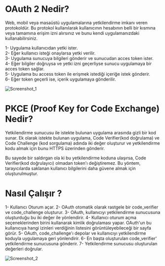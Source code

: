
# OAuth 2 Nedir? 

Web, mobil veya masaüstü uygulamalarına yetkilendirme imkanı veren protokoldür. 
Bu protokol kullanılarak kullanıcının hesabının belli bir kısmına veya tamamına erişim izni alırsınız ve bunu kendi uygulamanızdaki kullanabilirsiniz. 


1- Uygulama kullanıcıdan yetki ister. <br>
2- Eğer kullanıcı isteği onaylarsa yetki verilir. <br>
3- Uygulama sunucuya bilgileri gönderir ve sunucudan acces token ister. <br>
4- Eğer bilgiler doğruysa ve yetki izni geçerliyse sunucu uygulamaya bir acces token sağlar.<br>
5- Uygulama bu access token ile erişmek istediği içeriğe istek gönderir.<br>
6- Eğer token geçerli ise, içerik uygulamaya gönderilir. <br>

![Screenshot_1](https://github.com/denizbineklioglu/TurkcellGY/assets/76698070/52106cf7-e40c-4f26-9daa-72bf4388811f)

# PKCE (Proof Key for Code Exchange) Nedir?


Yetkilendirme sunucusu ile istekte bulunan uygulama arasında gizli bir kod sunar. Ek olarak istekte bulunan uygulama, Code Verifier(kod doğrulama) ve Code Challenge (kod sorgulama) adında iki değer oluşturur ve yetkilendirme kodu almak için bunu HTTPS üzerinden gönderir. 

Bu sayede bir saldırgan ola ki bu yetkilendirme koduna ulaşırsa, Code Verifier(kod doğrulayıcı) olmadan token'ı değiştiremez.
Bu yöntem, tarayıcılarda saklanan kullanıcı bilgilerini daha güvene almak için oluşturulmuştur. 

# Nasıl Çalışır ?

1- Kullanıcı Oturum açar. 
2- OAuth otomatik olarak rastgele bir code_verifier ve code_challenge oluşturur.
3- OAuth, kullanıcıyı yetkilendirme sunucusuna oluşturduğu bu iki değer ile yönlendirir.
4- Kullanıcı oturum açma seçeneklerinden birini kullanarak kimlik doğrulaması yapar. OAuth'un bu kullanıcıya hangi izinleri verdiğinin listesini görüntüleyebileceği bir sayfa görür. 
5- OAuth, code_challenge'ı depolar ve kullanıcıyı yetkilendirme koduyla uygulamaya geri yönlendirir. 
6- En başta oluşturulan code_verifier' yetkilendirme sunucusuna gönderir.
7- Yetkilendirme sunucusu oluşturulan değerleri doğrular. 

![Screenshot_2](https://github.com/denizbineklioglu/TurkcellGY/assets/76698070/63b2da8b-96b5-41ba-9867-24b39e23eb79)
